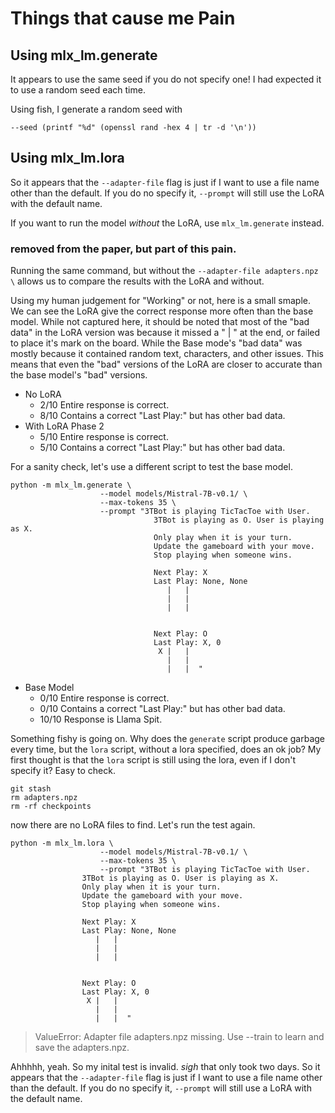 # Things that cause me Pain

## Using mlx_lm.generate

It appears to use the same seed if you do not specify one! I had expected it to use a random seed each time.

Using fish, I generate a random seed with 
```
--seed (printf "%d" (openssl rand -hex 4 | tr -d '\n'))
```


## Using mlx_lm.lora

So it appears that the `--adapter-file` flag is just if I want to use a file name other than the default. If you do no specify it, `--prompt` will still use the LoRA with the default name.

If you want to run the model *without* the LoRA, use `mlx_lm.generate` instead.

### removed from the paper, but part of this pain.

Running the same command, but without the `--adapter-file adapters.npz \` allows us to compare the results with the LoRA and without. 

Using my human judgement for "Working" or not, here is a small smaple. We can see the LoRA give the correct response more often than the base model. While not captured here, it should be noted that most of the "bad data" in the LoRA version was because it missed a " | " at the end, or failed to place it's mark on the board. While the Base mode's "bad data" was mostly because it contained random text, characters, and other issues. This means that even the "bad" versions of the LoRA are closer to accurate than the base model's "bad" versions.

* No LoRA
	* 2/10 Entire response is correct. 
	* 8/10 Contains a correct "Last Play:" but has other bad data.
* With LoRA Phase 2
	* 5/10 Entire response is correct. 
	* 5/10 Contains a correct "Last Play:" but has other bad data.



For a sanity check, let's use a different script to test the base model.

```
python -m mlx_lm.generate \                                                                                                                                                                            
                    --model models/Mistral-7B-v0.1/ \
                    --max-tokens 35 \
                    --prompt "3TBot is playing TicTacToe with User.
                                3TBot is playing as O. User is playing as X.
                                Only play when it is your turn.
                                Update the gameboard with your move.
                                Stop playing when someone wins.

                                Next Play: X
                                Last Play: None, None
                                   |   |
                                   |   |
                                   |   |


                                Next Play: O
                                Last Play: X, 0
                                 X |   |
                                   |   |
                                   |   |  "
```

* Base Model
	* 0/10 Entire response is correct. 
	* 0/10 Contains a correct "Last Play:" but has other bad data.
	* 10/10 Response is Llama Spit.


Something fishy is going on.  Why does the `generate` script produce garbage every time, but the `lora` script, without a lora specified, does an ok job? My first thought is that the `lora` script is still using the lora, even if I don't specify it? Easy to check.

```
git stash
rm adapters.npz
rm -rf checkpoints
```

now there are no LoRA files to find. Let's run the test again.


```
python -m mlx_lm.lora \                                                                                                                                                                                 
                    --model models/Mistral-7B-v0.1/ \
                    --max-tokens 35 \
                    --prompt "3TBot is playing TicTacToe with User.
                3TBot is playing as O. User is playing as X.
                Only play when it is your turn.
                Update the gameboard with your move.
                Stop playing when someone wins.

                Next Play: X
                Last Play: None, None
                   |   |
                   |   |
                   |   |


                Next Play: O
                Last Play: X, 0
                 X |   |
                   |   |
                   |   |  "
```

> ValueError: Adapter file adapters.npz missing. Use --train to learn and save the adapters.npz.

Ahhhhh, yeah. So my inital test is invalid. *sigh* that only took two days. So it appears that the `--adapter-file` flag is just if I want to use a file name other than the default. If you do no specify it, `--prompt` will still use a LoRA with the default name.



